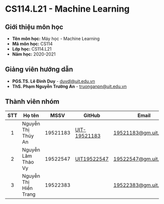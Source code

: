 # CS114.L21 - Machine Learning
## Giới thiệu môn học
- **Tên môn học:** Máy học - Machine Learning
- **Mã môn học:** CS114
- **Lớp học:** CS114.L21
- **Năm học:** 2020-2021
## Giảng viên hướng dẫn
- **PGS.TS. Lê Đình Duy** - duydl@uit.edu.vn
- **ThS. Phạm Nguyễn Trường An** - truonganpn@uit.edu.vn
## Thành viên nhóm
| STT | Họ tên | MSSV | GitHub | Email |
| :---: | -------------- | ----- | ----- | ----- |
| 1 | Nguyễn Thị Thúy An | 19521183 | [UIT-19521183](https://github.com/UIT-19521183) | 19521183@gm.uit.edu.vn | 
| 2 | Nguyễn Lâm Thảo Vy | 19522547 | [UIT19522547](https://github.com/UIT19522547)     | 19522547@gm.uit.edu.vn |
| 3 | Nguyễn Thị Hiền Trang | 19522383|      | 19522383@gm.uit.edu.vn |
